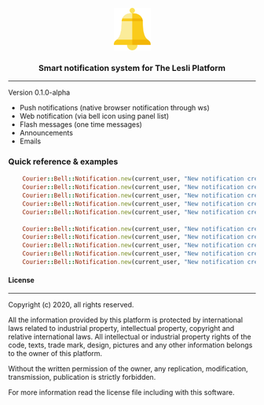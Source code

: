 <p align="center">
	<img width="75" alt="LesliCloud logo" src="./app/assets/images/cloud_bell/bell-logo.svg" />
</p>

<h3 align="center">Smart notification system for The Lesli Platform</h3>

<hr/>

Version 0.1.0-alpha


- Push notifications (native browser notification through ws)
- Web notification (via bell icon using panel list)
- Flash messages (one time messages)
- Announcements
- Emails


### Quick reference & examples

```ruby
    Courier::Bell::Notification.new(current_user, "New notification created", url:"/bell")
    Courier::Bell::Notification.new(current_user, "New notification created", url:"/bell", category: "info")
    Courier::Bell::Notification.new(current_user, "New notification created", url:"/bell", category: "success")
    Courier::Bell::Notification.new(current_user, "New notification created", url:"/bell", category: "warning")
    Courier::Bell::Notification.new(current_user, "New notification created", url:"/bell", category: "danger")

    Courier::Bell::Notification.new(current_user, "New notification created", body: "Lorem ipsum dolor sit amet, consectetur adipiscing elit, sed do eiusmod tempor incididunt ut labore et dolore magna aliqua.", url:"/bell")
    Courier::Bell::Notification.new(current_user, "New notification created", body: "Lorem ipsum dolor sit amet, consectetur adipiscing elit, sed do eiusmod tempor incididunt ut labore et dolore magna aliqua.", url:"/bell", category: "info")
    Courier::Bell::Notification.new(current_user, "New notification created", body: "Lorem ipsum dolor sit amet, consectetur adipiscing elit, sed do eiusmod tempor incididunt ut labore et dolore magna aliqua.", url:"/bell", category: "success")
    Courier::Bell::Notification.new(current_user, "New notification created", body: "Lorem ipsum dolor sit amet, consectetur adipiscing elit, sed do eiusmod tempor incididunt ut labore et dolore magna aliqua.", url:"/bell", category: "warning")
    Courier::Bell::Notification.new(current_user, "New notification created", body: "Lorem ipsum dolor sit amet, consectetur adipiscing elit, sed do eiusmod tempor incididunt ut labore et dolore magna aliqua.", url:"/bell", category: "danger")
```

#### License
-------
Copyright (c) 2020, all rights reserved.

All the information provided by this platform is protected by international laws related  to 
industrial property, intellectual property, copyright and relative international laws. 
All intellectual or industrial property rights of the code, texts, trade mark, design, 
pictures and any other information belongs to the owner of this platform.

Without the written permission of the owner, any replication, modification,
transmission, publication is strictly forbidden.

For more information read the license file including with this software.
